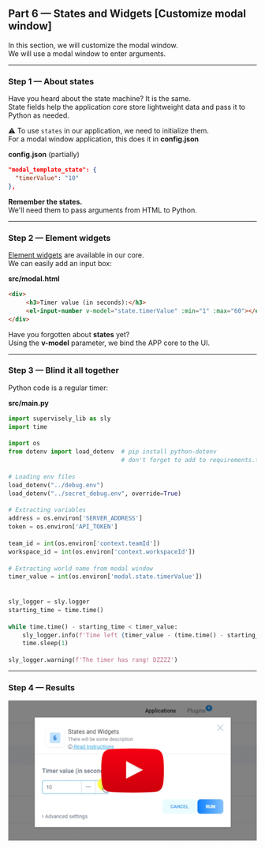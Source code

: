 
<div align="left" markdown>

## **Part 6 — States and Widgets [Customize modal window]**  

</div>  


In this section, we will customize the modal window.  
We will use a modal window to enter arguments.

---
### Step 1 — About states

Have you heard about the state machine? It is the same.  
State fields help the application core store lightweight data and pass it to Python as needed.

⚠️ To use `states` in our application, we need to initialize them.  
For a modal window application, this does it in **config.json**

**config.json** (partially)
```json
"modal_template_state": {
  "timerValue": "10"
},
```

**Remember the states.**  
We'll need them to pass arguments from HTML to Python.


---
### Step 2 — Element widgets

[Element widgets](https://element.eleme.io/1.4/#/en-US/component/input-number) are available in our core.  
We can easily add an input box:



**src/modal.html**  
```HTML
<div>
     <h3>Timer value (in seconds):</h3>
     <el-input-number v-model="state.timerValue" :min="1" :max="60"></el-input-number>
</div>
```


Have you forgotten about **states** yet?  
Using the **v-model** parameter, we bind the APP core to the UI.

---
### Step 3 — Blind it all together

Python code is a regular timer:



**src/main.py**  
```python
import supervisely_lib as sly
import time

import os
from dotenv import load_dotenv  # pip install python-dotenv
                                # don't forget to add to requirements.txt!

# Loading env files
load_dotenv("../debug.env")
load_dotenv("../secret_debug.env", override=True)

# Extracting variables
address = os.environ['SERVER_ADDRESS']
token = os.environ['API_TOKEN']

team_id = int(os.environ['context.teamId'])
workspace_id = int(os.environ['context.workspaceId'])

# Extracting world name from modal window
timer_value = int(os.environ['modal.state.timerValue'])


sly_logger = sly.logger
starting_time = time.time()

while time.time() - starting_time < timer_value:
    sly_logger.info(f'Time left {timer_value - (time.time() - starting_time)}')
    time.sleep(1)

sly_logger.warning(f'The timer has rang! DZZZZ')
```

---
### Step 4 — Results

<a data-key="sly-embeded-video-link" href="https://youtu.be/Y8eR4XRD9AM" data-video-code="Y8eR4XRD9AM">
    <img src="https://github.com/supervisely-ecosystem/how-to-create-app/blob/master/chapter-02-modal-window/part-06-states-and-widgets/media/video-preview.png" alt="SLY_EMBEDED_VIDEO_LINK"  style="max-width:100%;">
</a>
